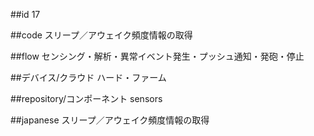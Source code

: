 ##id
17

##code
スリープ／アウェイク頻度情報の取得

##flow
センシング・解析・異常イベント発生・プッシュ通知・発砲・停止

##デバイス/クラウド
ハード・ファーム

##repository/コンポーネント
sensors

##japanese
スリープ／アウェイク頻度情報の取得

